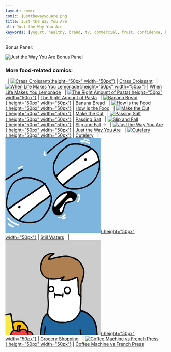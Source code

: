 ```yaml
---
layout: comic
comic: justthewayyouare.png
title: Just the Way You Are
alt: Just the Way You Are
keywords: [yogurt, healthy, brand, tv, commercial, fruit, confidence, kitchen]
---
```


Bonus Panel:

![Just the Way You Are Bonus Panel](/images/justthewayyouare_bonus.png)





### More food-related comics:

&nbsp; | [![Crass Croissant](/thumbs/crasscroissant.png){:height="50px" width="50px"}](https://lolnein.com/2018/02/01/crasscroissant/) | [Crass Croissant](https://lolnein.com/2018/02/01/crasscroissant/)
&nbsp; | [![When Life Makes You Lemonade](/thumbs/whenlifemakesyoulemonade.png){:height="50px" width="50px"}](https://lolnein.com/2019/08/29/whenlifemakesyoulemonade/) | [When Life Makes You Lemonade](https://lolnein.com/2019/08/29/whenlifemakesyoulemonade/)
&nbsp; | [![The Right Amount of Pasta](/thumbs/therightamountofpasta.png){:height="50px" width="50px"}](https://lolnein.com/2019/09/06/therightamountofpasta/) | [The Right Amount of Pasta](https://lolnein.com/2019/09/06/therightamountofpasta/)
&nbsp; | [![Banana Bread](/thumbs/bananabread.png){:height="50px" width="50px"}](https://lolnein.com/2019/09/18/bananabread/) | [Banana Bread](https://lolnein.com/2019/09/18/bananabread/)
&nbsp; | [![How Is the Food](/thumbs/howisthefood.png){:height="50px" width="50px"}](https://lolnein.com/2019/11/20/howisthefood/) | [How Is the Food](https://lolnein.com/2019/11/20/howisthefood/)
&nbsp; | [![Make the Cut](/thumbs/makethecut.png){:height="50px" width="50px"}](https://lolnein.com/2019/11/26/makethecut/) | [Make the Cut](https://lolnein.com/2019/11/26/makethecut/)
&nbsp; | [![Passing Salt](/thumbs/passingsalt.png){:height="50px" width="50px"}](https://lolnein.com/2020/02/07/passingsalt/) | [Passing Salt](https://lolnein.com/2020/02/07/passingsalt/)
&nbsp; | [![Slip and Fall](/thumbs/slipandfall.png){:height="50px" width="50px"}](https://lolnein.com/2020/02/23/slipandfall/) | [Slip and Fall](https://lolnein.com/2020/02/23/slipandfall/)
&rarr; &nbsp; | [![Just the Way You Are](/thumbs/justthewayyouare.png){:height="50px" width="50px"}](https://lolnein.com/2020/02/27/justthewayyouare/) | [Just the Way You Are](https://lolnein.com/2020/02/27/justthewayyouare/)
&nbsp; | [![Cutelery](/thumbs/cutelery.png){:height="50px" width="50px"}](https://lolnein.com/2020/03/06/cutelery/) | [Cutelery](https://lolnein.com/2020/03/06/cutelery/)
&nbsp; | [![Still Waters](/thumbs/stillwaters.png){:height="50px" width="50px"}](https://lolnein.com/2020/04/17/stillwaters/) | [Still Waters](https://lolnein.com/2020/04/17/stillwaters/)
&nbsp; | [![Grocery Shopping](/thumbs/groceryshopping.png){:height="50px" width="50px"}](https://lolnein.com/2020/03/29/groceryshopping/) | [Grocery Shopping](https://lolnein.com/2020/03/29/groceryshopping/)
&nbsp; | [![Coffee Machine vs French Press](/thumbs/coffeemachinevsfrenchpress.png){:height="50px" width="50px"}](https://lolnein.com/2019/10/29/coffeemachinevsfrenchpress/) | [Coffee Machine vs French Press](https://lolnein.com/2019/10/29/coffeemachinevsfrenchpress/)